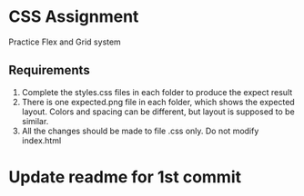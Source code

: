 # CSS Assignment

Practice Flex and Grid system

## Requirements

1. Complete the styles.css files in each folder to produce the expect result
2. There is one expected.png file in each folder, which shows the expected layout. Colors and spacing can be different, but layout is supposed to be similar.
3. All the changes should be made to file .css only. Do not modify index.html

# Update readme for 1st commit